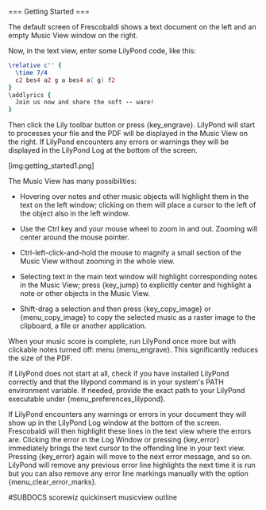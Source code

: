 === Getting Started ===

The default screen of Frescobaldi shows a text document on the left and an 
empty Music View window on the right.

Now, in the text view, enter some LilyPond code, like this:

```lilypond
\relative c'' {
  \time 7/4
  c2 bes4 a2 g a bes4 a( g) f2
}
\addlyrics {
  Join us now and share the soft -- ware!
}
```

Then click the Lily toolbar button or press {key_engrave}. LilyPond will 
start to processes your file and the PDF will be displayed in the Music View 
on the right. If LilyPond encounters any errors or warnings they will be 
displayed in the LilyPond Log at the bottom of the screen.

[img:getting_started1.png]

The Music View has many possibilities:

* Hovering over notes and other music objects will highlight them in the text
  on the left window; clicking on them will place a cursor to the left of the
  object also in the left window.

* Use the Ctrl key and your mouse wheel to zoom in and out. Zooming will center
  around the mouse pointer.

* Ctrl-left-click-and-hold the mouse to magnify a small section of the Music
  View without zooming in the whole view.

* Selecting text in the main text window will highlight corresponding notes in
  the Music View; press {key_jump} to explicitly center and highlight a note or
  other objects in the Music View.

* Shift-drag a selection and then press {key_copy_image} or {menu_copy_image}
  to copy the selected music as a raster image to the clipboard, a file or
  another application.

When your music score is complete, run LilyPond once more but with clickable 
notes turned off: menu {menu_engrave}. This significantly reduces the size of
the PDF.

If LilyPond does not start at all, check if you have installed LilyPond 
correctly and that the lilypond command is in your system's PATH environment 
variable. If needed, provide the exact path to your LilyPond executable under
{menu_preferences_lilypond}.

If LilyPond encounters any warnings or errors in your document they will 
show up in the LilyPond Log window at the bottom of the screen. Frescobaldi 
will then highlight these lines in the text view where the errors are. 
Clicking the error in the Log Window or pressing {key_error} immediately 
brings the text cursor to the offending line in your text view. Pressing 
{key_error} again will move to the next error message, and so on. LilyPond 
will remove any previous error line highlights the next time it is run but 
you can also remove any error line markings manually with the option 
{menu_clear_error_marks}.


#SUBDOCS
scorewiz
quickinsert
musicview
outline
